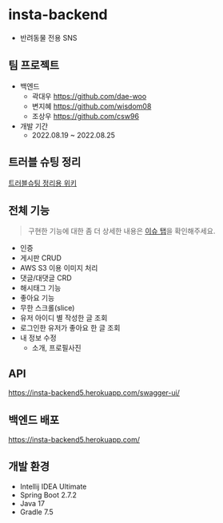 # insta-backend
- 반려동물 전용 SNS

## 팀 프로젝트
- 백엔드
  - 곽대우 https://github.com/dae-woo
  - 변지혜 https://github.com/wisdom08
  - 조상우 https://github.com/csw96
- 개발 기간
  - 2022.08.19 ~ 2022.08.25
## 트러블 슈팅 정리
[트러블슈팅 정리용 위키](https://github.com/wisdom08/insta-backend/wiki)

## 전체 기능
> 구현한 기능에 대한 좀 더 상세한 내용은 [이슈 탭](https://github.com/wisdom08/insta-backend/issues)을 확인해주세요.
- 인증
- 게시판 CRUD
- AWS S3 이용 이미지 처리
- 댓글/대댓글 CRD
- 해시태그 기능
- 좋아요 기능
- 무한 스크롤(slice)
- 유저 아이디 별 작성한 글 조회
- 로그인한 유저가 좋아요 한 글 조회
- 내 정보 수정
  - 소개, 프로필사진

## API
https://insta-backend5.herokuapp.com/swagger-ui/

## 백엔드 배포
https://insta-backend5.herokuapp.com/

## 개발 환경
- Intellij IDEA Ultimate
- Spring Boot 2.7.2
- Java 17
- Gradle 7.5
